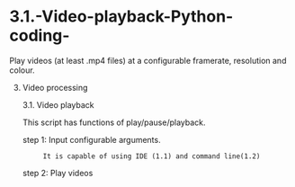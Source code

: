 # 3.1.-Video-playback-Python-coding-
Play videos (at least .mp4 files) at a configurable framerate, resolution and colour.


3. Video processing

    3.1. Video playback
    
    This script has functions of play/pause/playback.

    step 1: Input configurable arguments.
    
            It is capable of using IDE (1.1) and command line(1.2)
            
    step 2: Play videos
